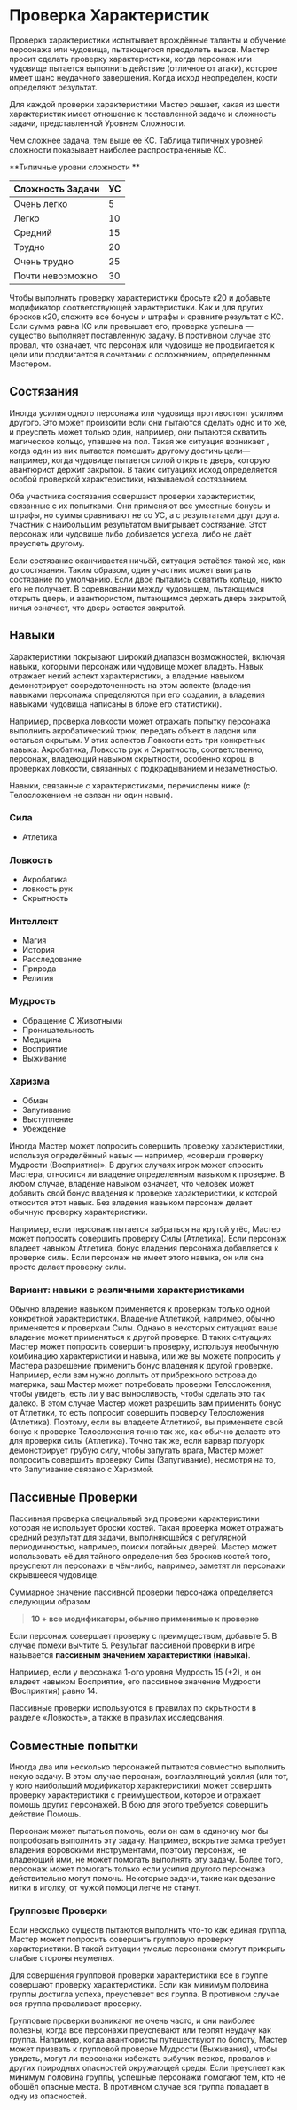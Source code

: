 # Проверка Характеристик

Проверка характеристики испытывает врождённые таланты и обучение персонажа или чудовища, пытающегося преодолеть вызов. Мастер просит сделать проверку характеристики, когда персонаж или чудовище пытается выполнить действие (отличное от атаки), которое имеет шанс неудачного завершения. Когда исход неопределен, кости определяют результат.

Для каждой проверки характеристики Мастер решает, какая из шести характеристик имеет отношение к поставленной задаче и сложность задачи, представленной Уровнем Сложности.

Чем сложнее задача, тем выше ее КС. Таблица типичных уровней сложности показывает наиболее распространенные КС.

**Типичные уровни сложности **

| Сложность Задачи | УС | 
|------------------|----| 
| Очень легко      | 5  | 
| Легко            | 10 | 
| Средний          | 15 | 
| Трудно           | 20 | 
| Очень трудно     | 25 | 
| Почти невозможно | 30 |

Чтобы выполнить проверку характеристики бросьте к20 и добавьте модификатор соответствующей характеристики. Как и для других бросков к20, сложите все бонусы и штрафы и сравните результат с КС. Если сумма равна КС или превышает его, проверка успешна — существо выполняет поставленную задачу. В противном случае это провал, что означает, что персонаж или чудовище не продвигается к цели или продвигается в сочетании с осложнением, определенным Мастером.

## Состязания

Иногда усилия одного персонажа или чудовища противостоят усилиям другого. Это может произойти если они пытаются сделать одно и то же, и преуспеть может только один, например, они пытаются схватить магическое кольцо, упавшее на пол. Такая же ситуация возникает , когда один из них пытается помешать другому достичь цели— например, когда чудовище пытается силой открыть дверь, которую авантюрист держит закрытой. В таких ситуациях исход определяется особой проверкой характеристики, называемой состязанием.

Оба участника состязания совершают проверки характеристик, связанные с их попытками. Они применяют все уместные бонусы и штрафы, но суммы сравнивают не со УС, а с результатами друг друга. Участник с наибольшим результатом выигрывает состязание. Этот персонаж или чудовище либо добивается успеха, либо не даёт преуспеть другому.

Если состязание оканчивается ничьёй, ситуация остаётся такой же, как до состязания. Таким образом, один участник может выиграть состязание по умолчанию. Если двое пытались схватить кольцо, никто его не получает. В соревновании между чудовищем, пытающимся открыть дверь, и авантюристом, пытающимся держать дверь закрытой, ничья означает, что дверь остается закрытой.

## Навыки

Характеристики покрывают широкий диапазон возможностей, включая навыки, которыми персонаж или чудовище может владеть. Навык отражает некий аспект характеристики, а владение навыком демонстрирует сосредоточенность на этом аспекте (владения навыками персонажа определяются при его создании, а владения навыками чудовища написаны в блоке его статистики).

Например, проверка ловкости может отражать попытку персонажа выполнить акробатический трюк, передать объект в ладони или остаться скрытым. У этих аспектов Ловкости есть три конкретных навыка: Акробатика, Ловкость рук и Скрытность, соответственно, персонаж, владеющий навыком скрытности, особенно хорош в проверках ловкости, связанных с подкрадыванием и незаметностью.

Навыки, связанные с характеристиками, перечислены ниже (с Телосложением не связан ни один навык).

### Сила

* Атлетика

### Ловкость

* Акробатика
* ловкость рук
* Скрытность

### Интеллект

* Магия
* История
* Расследование
* Природа
* Религия

### Мудрость

* Обращение С Животными
* Проницательность
* Медицина
* Восприятие
* Выживание

### Харизма

* Обман
* Запугивание
* Выступление
* Убеждение

Иногда Мастер может попросить совершить проверку характеристики, используя определённый навык — например, «соверши проверку Мудрости (Восприятие)». В других случаях игрок может спросить Мастера, относится ли владение определенным навыком к проверке. В любом случае, владение навыком означает, что человек может добавить свой бонус владения к проверке характеристики, к которой относится этот навык. Без владения навыком персонаж делает обычную проверку характеристики.

Например, если персонаж пытается забраться на крутой утёс, Мастер может попросить совершить проверку Силы (Атлетика). Если персонаж владеет навыком Атлетика, бонус владения персонажа добавляется к проверке силы. Если персонаж не имеет этого навыка, он или она просто делает проверку силы.

### Вариант: навыки с различными характеристиками

Обычно владение навыком применяется к проверкам только одной конкретной характеристики. Владение Атлетикой, например, обычно применяется к проверкам Силы. Однако в некоторых ситуациях ваше владение может применяться к другой проверке. В таких ситуациях Мастер может попросить совершить проверку, используя необычную комбинацию характеристики и навыка, или же вы можете попросить у Мастера разрешение применить бонус владения к другой проверке. Например, если вам нужно доплыть от прибрежного острова до материка, ваш Мастер может потребовать проверки Телосложения, чтобы увидеть, есть ли у вас выносливость, чтобы сделать это так далеко. В этом случае Мастер может разрешить вам применить бонус от Атлетики, то есть попросит совершить проверку Телосложения (Атлетика). Поэтому, если вы владеете Атлетикой, вы применяете свой бонус к проверке Телосложения точно так же, как обычно делаете это для проверки силы (Атлетика). Точно так же, если варвар полуорк демонстрирует грубую силу, чтобы запугать врага, Мастер может попросить совершить проверку Силы (Запугивание), несмотря на то, что Запугивание связано с Харизмой.

## Пассивные Проверки

Пассивная проверка специальный вид проверки характеристики которая не использует броски костей. Такая проверка может отражать средний результат для задачи, выполняющейся с регулярной периодичностью, например, поиски потайных дверей. Мастер может использовать её для тайного определения без бросков костей того, преуспеют ли персонажи в чём-либо, например, заметят ли персонажи скрывшееся чудовище.

Суммарное значение пассивной проверки персонажа определяется следующим образом

> **10 + все модификаторы, обычно применимые к проверке**

Если персонаж совершает проверку с преимуществом, добавьте 5. В случае помехи вычтите 5. Результат пассивной проверки в игре называется **пассивным значением характеристики (навыка)**.

Например, если у персонажа 1-ого уровня Мудрость 15 (+2), и он владеет навыком Восприятие, его пассивное значение Мудрости (Восприятия) равно 14.

Пассивные проверки используются в правилах по скрытности в разделе «Ловкость», а также в правилах исследования.

## Совместные попытки

Иногда два или несколько персонажей пытаются совместно выполнить некую задачу. В этом случае персонаж, возглавляющий усилия (или тот, у кого наибольший модификатор характеристики) может совершить проверку характеристики с преимуществом, которое и отражает помощь других персонажей. В бою для этого требуется совершить действие Помощь.

Персонаж может пытаться помочь, если он сам в одиночку мог бы попробовать выполнить эту задачу. Например, вскрытие замка требует владения воровскими инструментами, поэтому персонаж, не владеющий ими, не может помогать выполнять эту задачу. Более того, персонаж может помогать только если усилия другого персонажа действительно могут помочь. Некоторые задачи, такие как вдевание нитки в иголку, от чужой помощи легче не станут.

### Групповые Проверки

Если несколько существ пытаются выполнить что-то как единая группа, Мастер может попросить совершить групповую проверку характеристики. В такой ситуации умелые персонажи смогут прикрыть слабые стороны неумелых.

Для совершения групповой проверки характеристики все в группе совершают проверку характеристики. Если как минимум половина группы достигла успеха, преуспевает вся группа. В противном случае вся группа проваливает проверку.

Групповые проверки возникают не очень часто, и они наиболее полезны, когда все персонажи преуспевают или терпят неудачу как группа. Например, когда авантюристы путешествуют по болоту, Мастер может призвать к групповой проверке Мудрости (Выживания), чтобы увидеть, могут ли персонажи избежать зыбучих песков, провалов и других природных опасностей окружающей среды. Если преуспеет как минимум половина группы, успешные персонажи помогают тем, кто не обошёл опасные места. В противном случае вся группа попадает в одну из опасностей.
